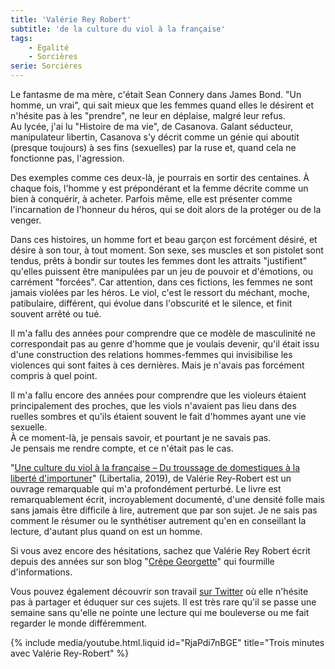 ```yaml
---
title: 'Valérie Rey Robert'
subtitle: 'de la culture du viol à la française'
tags:
    - Égalité
    - Sorcières
serie: Sorcières
---
```


Le fantasme de ma mère, c'était Sean Connery dans James Bond. "Un homme, un
vrai", qui sait mieux que les femmes quand elles le désirent et n'hésite pas à
les "prendre", ne leur en déplaise, malgré leur refus.  
Au lycée, j'ai lu "Histoire de ma vie", de Casanova. Galant séducteur,
manipulateur libertin, Casanova s'y décrit comme un génie qui aboutit (presque
toujours) à ses fins (sexuelles) par la ruse et, quand cela ne fonctionne pas,
l'agression.

Des exemples comme ces deux-là, je pourrais en sortir des centaines. À chaque
fois, l'homme y est prépondérant et la femme décrite comme un bien à conquérir,
à acheter. Parfois même, elle est présenter comme l'incarnation de l'honneur du
héros, qui se doit alors de la protéger ou de la venger.

Dans ces histoires, un homme fort et beau garçon est forcément désiré, et désire
à son tour, à tout moment. Son sexe, ses muscles et son pistolet sont tendus,
prêts à bondir sur toutes les femmes dont les attraits "justifient" qu'elles
puissent être manipulées par un jeu de pouvoir et d'émotions, ou carrément
"forcées". Car attention, dans ces fictions, les femmes ne sont jamais violées
par les héros. Le viol, c'est le ressort du méchant, moche, patibulaire,
différent, qui évolue dans l'obscurité et le silence, et finit souvent arrêté ou
tué.

Il m'a fallu des années pour comprendre que ce modèle de masculinité ne
correspondait pas au genre d'homme que je voulais devenir, qu'il était issu
d'une construction des relations hommes-femmes qui invisibilise les violences
qui sont faites à ces dernières. Mais je n'avais pas forcément compris à quel
point.

Il m'a fallu encore des années pour comprendre que les violeurs étaient
principalement des proches, que les viols n'avaient pas lieu dans des ruelles
sombres et qu'ils étaient souvent le fait d'hommes ayant une vie sexuelle.  
À ce moment-là, je pensais savoir, et pourtant je ne savais pas.  
Je pensais me rendre compte, et ce n'était pas le cas.

"[Une culture du viol à la française – Du troussage de domestiques à la liberté d'importuner](http://editionslibertalia.com/catalogue/hors-collection/une-culture-du-viol-a-la-francaise)"
(Libertalia, 2019), de Valérie Rey-Robert est un ouvrage remarquable qui m'a
profondément perturbé. Le livre est remarquablement écrit, incroyablement
documenté, d'une densité folle mais sans jamais être difficile à lire, autrement
que par son sujet. Je ne sais pas comment le résumer ou le synthétiser autrement
qu'en en conseillant la lecture, d'autant plus quand on est un homme.

Si vous avez encore des hésitations, sachez que Valérie Rey Robert écrit depuis
des années sur son blog "[Crêpe Georgette](http://www.crepegeorgette.com/)" qui
fourmille d'informations.

Vous pouvez également découvrir son travail
[sur Twitter](https://twitter.com/valerieCG) où elle n'hésite pas à partager et
éduquer sur ces sujets. Il est très rare qu'il se passe une semaine sans qu'elle
ne pointe une lecture qui me bouleverse ou me fait regarder le monde
différemment.

{% include media/youtube.html.liquid id="RjaPdi7nBGE" title="Trois minutes avec Valérie Rey-Robert" %}
